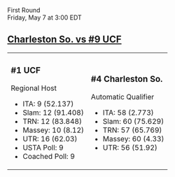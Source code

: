 First Round  
Friday, May 7 at 3:00 EDT
## [Charleston So. vs #9 UCF](https://www.ncaa.com/game/5833651) 

<table><tr><td>  

### #1 UCF  

Regional Host  
- ITA: 9 (52.137)  
- Slam: 12 (91.408)  
- TRN: 12 (83.848)  
- Massey: 10 (8.12)  
- UTR: 16 (62.03)  
- USTA Poll: 9  
- Coached Poll: 9  

</td><td>  

### #4 Charleston So.  

Automatic Qualifier  
- ITA: 58 (2.773)  
- Slam: 60 (75.629)  
- TRN: 57 (65.769)  
- Massey: 60 (4.33)  
- UTR: 56 (51.92)  

</td></tr></table>  